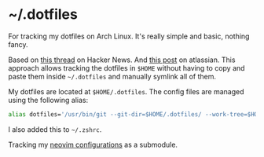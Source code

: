 # ~/.dotfiles
For tracking my dotfiles on Arch Linux. It's really simple and basic, nothing fancy.

Based on [this thread](https://news.ycombinator.com/item?id=11071754) on Hacker News. And [this post](https://www.atlassian.com/git/tutorials/dotfiles) on atlassian. This approach allows tracking the dotfiles in `$HOME` without having to copy and paste them inside `~/.dotfiles` and manually symlink all of them.

My dotfiles are located at `$HOME/.dotfiles`. The config files are managed using the following alias:
```bash
alias dotfiles='/usr/bin/git --git-dir=$HOME/.dotfiles/ --work-tree=$HOME'
```
I also added this to `~/.zshrc`.

Tracking my [neovim configurations](https://github.com/maqnitude/nvim-init.lua) as a submodule. 
